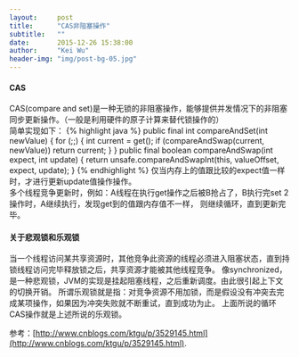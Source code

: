 ```yaml
---
layout:     post
title:      "CAS非阻塞操作"
subtitle:   ""
date:       2015-12-26 15:38:00
author:     "Kei Wu"
header-img: "img/post-bg-05.jpg"
---
```


#### CAS
CAS(compare and set)是一种无锁的非阻塞操作，能够提供并发情况下的非阻塞同步更新操作。（一般是利用硬件的原子计算来替代锁操作的）    
简单实现如下：
{% highlight java %}
public final int compareAndSet(int newValue) {
	for (;;) {
		int current = get();
		if (compareAndSwap(current, newValue))
			return current;
	}
}
public final boolean compareAndSwap(int expect, int update) {
	return unsafe.compareAndSwapInt(this, valueOffset, expect, update);
}
{% endhighlight %}
仅当内存上的值跟比较的expect值一样时，才进行更新update值操作操作。  
多个线程竞争更新时，例如：A线程在执行get操作之后被B抢占了，B执行完set 2操作时，A继续执行，发现get到的值跟内存值不一样，
则继续循环，直到更新完毕。  
  
#### 关于悲观锁和乐观锁  
当一个线程访问某共享资源时，其他竞争此资源的线程必须进入阻塞状态，直到持锁线程访问完毕释放锁之后，共享资源才能被其他线程竞争。
像synchronized，是一种悲观锁，JVM的实现是挂起阻塞线程，之后重新调度。由此很引起上下文的切换开销。
所谓乐观锁就是指：对竞争资源不用加锁，而是假设没有冲突去完成某项操作，如果因为冲突失败就不断重试，直到成功为止。
上面所说的循环CAS操作就是上述所说的乐观锁。  
  
  
参考：[http://www.cnblogs.com/ktgu/p/3529145.html](http://www.cnblogs.com/ktgu/p/3529145.html).
